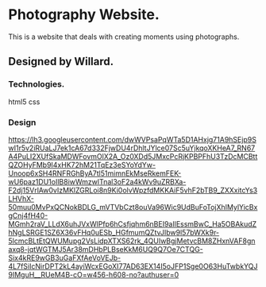 # Photography Website.
This is a website that deals with creating moments using photographs.
## Designed by Willard.
### Technologies.
html5
css
### Design 
https://lh3.googleusercontent.com/dwWVPsaPqWTa5D1AHxjg71A9hSEjp9SwI1r5v2iRUaLJ7ek1cA67d332FjwDU4rDhltJYlce07Sc5uYjkqoXKHeA7_RN67A4PuLI2XUfSkaMDWFovmOlX2A_Oz0XDd5JMxcPcRjKPBPFhU3TzDcMCBttQZOHyFMb9I4xHK72hM21TqEz3eSYoYdYw-Unoop6xSH4RNFRGhByA7tl51mimnEkMseRkemFEK-wU6paz1DU1oIlB8iwWmzwlTnal3oF2a4kWv9uZRBXa-F2dj15VrlAw0vIzMKlZGRLoi8n9Ki0olvWpzfdMKKAiF5vhF2bTB9_ZXXxitcYs3LHVhX-50muu0MvPxQCNokBDLG_mVTVbCzt8ouVa96Wic9UdBuFoTojXhIMylYicBxgCnj4fH40-MGmh2raV_LLdX6uhJVxWlPfp6hCsfjqhm6nBEI9aIlEssmBwC_Ha5OBAkudZhNgLSRGE1SZ6X36vFHq0uESb_HGfmumQZtvJIbw9l57bWXk9r-5lcmcBLtEtQWUMupg2VsLidpXTXS62rk_4QUIwBgjMetvcBM8ZHxnVAF8gnaxq8-jqtWGTMJ5Ar38mDHbPLBseKkM6UQ9Q7Oe7CTQG-Six4kRE9wGB3uGaFXfAeVoVEJb-4L7fSiIcNirDPT2kL4ayiWcxEGoXI77AD63EX14I5oJFP1Sge0O63HuTwbkYQJ9IMguH__RUeM4B-cO=w456-h608-no?authuser=0